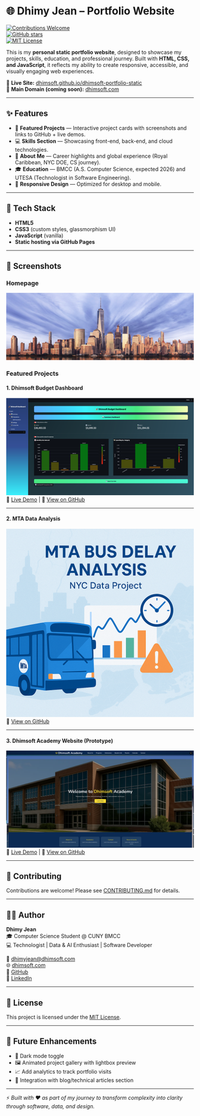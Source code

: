 # 🌐 Dhimy Jean – Portfolio Website  

[![Contributions Welcome](https://img.shields.io/badge/Contributions-Welcome-brightgreen.svg?style=flat-square)](./CONTRIBUTING.md)  
[![GitHub stars](https://img.shields.io/github/stars/dhimsoft/dhimsoft-portfolio-static?style=social)](https://github.com/dhimsoft/dhimsoft-portfolio-static/stargazers)  
[![MIT License](https://img.shields.io/badge/License-MIT-blue.svg)](LICENSE)  

This is my **personal static portfolio website**, designed to showcase my projects, skills, education, and professional journey. Built with **HTML, CSS, and JavaScript**, it reflects my ability to create responsive, accessible, and visually engaging web experiences.  

🔗 **Live Site:** [dhimsoft.github.io/dhimsoft-portfolio-static](https://dhimsoft.github.io/dhimsoft-portfolio-static)  
🔗 **Main Domain (coming soon):** [dhimsoft.com](https://dhimsoft.com)  

---

## ✨ Features  

- 📂 **Featured Projects** — Interactive project cards with screenshots and links to GitHub + live demos.  
- 💻 **Skills Section** — Showcasing front-end, back-end, and cloud technologies.  
- 👤 **About Me** — Career highlights and global experience (Royal Caribbean, NYC DOE, CS journey).  
- 🎓 **Education** — BMCC (A.S. Computer Science, expected 2026) and UTESA (Technologist in Software Engineering).  
- 📱 **Responsive Design** — Optimized for desktop and mobile.  

---

## 🚀 Tech Stack  

- **HTML5**  
- **CSS3** (custom styles, glassmorphism UI)  
- **JavaScript** (vanilla)  
- **Static hosting via GitHub Pages**  

---

## 📸 Screenshots  

### Homepage  
![Homepage](images/nyc-hero.jpg)  

### Featured Projects  

#### 1. Dhimsoft Budget Dashboard  
[![Budget Dashboard](images/budget.png)](https://github.com/dhimsoft/dhimsoft-budget-tracker)  
🔗 [Live Demo](https://dhimsoft-budget-tracker-ikcpchd3xjv6u7rkf7gvih.streamlit.app/) | 🔗 [View on GitHub](https://github.com/dhimsoft/dhimsoft-budget-tracker)  

---

#### 2. MTA Data Analysis  
[![MTA Data Analysis](images/mta.png)](https://github.com/dhimsoft/mta_bus_project_dhimyjean)  
🔗 [View on GitHub](https://github.com/dhimsoft/mta_bus_project_dhimyjean)  

---

#### 3. Dhimsoft Academy Website (Prototype)  
[![Academy Website](images/school.png)](https://github.com/dhimsoft/dhimsoft-academy)  
🔗 [Live Demo](https://dhimsoft-academy.vercel.app) | 🔗 [View on GitHub](https://github.com/dhimsoft/dhimsoft-academy)  

---

## 🤝 Contributing  
Contributions are welcome! Please see [CONTRIBUTING.md](CONTRIBUTING.md) for details.  

---

## 👨‍💻 Author  

**Dhimy Jean**  
🎓 Computer Science Student @ CUNY BMCC  
💻 Technologist | Data & AI Enthusiast | Software Developer  

📧 dhimyjean@dhimsoft.com  
🌐 [dhimsoft.com](https://dhimsoft.com)  
🔗 [GitHub](https://github.com/dhimsoft)  
🔗 [LinkedIn](https://linkedin.com/in/dhimy-jean)  

---

## 📄 License  
This project is licensed under the [MIT License](LICENSE).  

---

## 🔮 Future Enhancements  

- 🌙 Dark mode toggle  
- 🖼️ Animated project gallery with lightbox preview  
- 📈 Add analytics to track portfolio visits  
- 🔗 Integration with blog/technical articles section  

---

⚡ *Built with ❤️ as part of my journey to transform complexity into clarity through software, data, and design.*  
